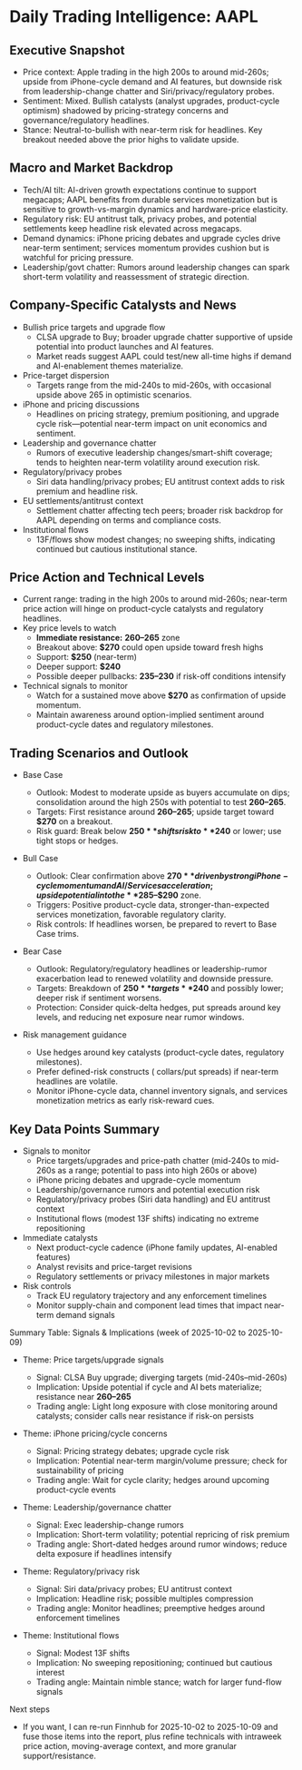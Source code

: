 # Daily Trading Intelligence: AAPL

## Executive Snapshot
- Price context: Apple trading in the high 200s to around mid-260s; upside from iPhone-cycle demand and AI features, but downside risk from leadership-change chatter and Siri/privacy/regulatory probes.
- Sentiment: Mixed. Bullish catalysts (analyst upgrades, product-cycle optimism) shadowed by pricing-strategy concerns and governance/regulatory headlines.
- Stance: Neutral-to-bullish with near-term risk for headlines. Key breakout needed above the prior highs to validate upside.

## Macro and Market Backdrop
- Tech/AI tilt: AI-driven growth expectations continue to support megacaps; AAPL benefits from durable services monetization but is sensitive to growth-vs-margin dynamics and hardware-price elasticity.
- Regulatory risk: EU antitrust talk, privacy probes, and potential settlements keep headline risk elevated across megacaps.
- Demand dynamics: iPhone pricing debates and upgrade cycles drive near-term sentiment; services momentum provides cushion but is watchful for pricing pressure.
- Leadership/govt chatter: Rumors around leadership changes can spark short-term volatility and reassessment of strategic direction.

## Company-Specific Catalysts and News
- Bullish price targets and upgrade flow
  - CLSA upgrade to Buy; broader upgrade chatter supportive of upside potential into product launches and AI features.
  - Market reads suggest AAPL could test/new all-time highs if demand and AI-enablement themes materialize.
- Price-target dispersion
  - Targets range from the mid-240s to mid-260s, with occasional upside above 265 in optimistic scenarios.
- iPhone and pricing discussions
  - Headlines on pricing strategy, premium positioning, and upgrade cycle risk—potential near-term impact on unit economics and sentiment.
- Leadership and governance chatter
  - Rumors of executive leadership changes/smart-shift coverage; tends to heighten near-term volatility around execution risk.
- Regulatory/privacy probes
  - Siri data handling/privacy probes; EU antitrust context adds to risk premium and headline risk.
- EU settlements/antitrust context
  - Settlement chatter affecting tech peers; broader risk backdrop for AAPL depending on terms and compliance costs.
- Institutional flows
  - 13F/flows show modest changes; no sweeping shifts, indicating continued but cautious institutional stance.

## Price Action and Technical Levels
- Current range: trading in the high 200s to around mid-260s; near-term price action will hinge on product-cycle catalysts and regulatory headlines.
- Key price levels to watch
  - **Immediate resistance:** **$260–$265** zone
  - Breakout above: **$270** could open upside toward fresh highs
  - Support: **$250** (near-term)
  - Deeper support: **$240**
  - Possible deeper pullbacks: **$235–$230** if risk-off conditions intensify
- Technical signals to monitor
  - Watch for a sustained move above **$270** as confirmation of upside momentum.
  - Maintain awareness around option-implied sentiment around product-cycle dates and regulatory milestones.

## Trading Scenarios and Outlook

- Base Case
  - Outlook: Modest to moderate upside as buyers accumulate on dips; consolidation around the high 250s with potential to test **$260–$265**.
  - Targets: First resistance around **$260–$265**; upside target toward **$270** on a breakout.
  - Risk guard: Break below **$250** shifts risk to **$240** or lower; use tight stops or hedges.

- Bull Case
  - Outlook: Clear confirmation above **$270** driven by strong iPhone-cycle momentum and AI/Services acceleration; upside potential into the **$285–$290** zone.
  - Triggers: Positive product-cycle data, stronger-than-expected services monetization, favorable regulatory clarity.
  - Risk controls: If headlines worsen, be prepared to revert to Base Case trims.

- Bear Case
  - Outlook: Regulatory/regulatory headlines or leadership-rumor exacerbation lead to renewed volatility and downside pressure.
  - Targets: Breakdown of **$250** targets **$240** and possibly lower; deeper risk if sentiment worsens.
  - Protection: Consider quick-delta hedges, put spreads around key levels, and reducing net exposure near rumor windows.

- Risk management guidance
  - Use hedges around key catalysts (product-cycle dates, regulatory milestones).
  - Prefer defined-risk constructs ( collars/put spreads) if near-term headlines are volatile.
  - Monitor iPhone-cycle data, channel inventory signals, and services monetization metrics as early risk-reward cues.

## Key Data Points Summary
- Signals to monitor
  - Price targets/upgrades and price-path chatter (mid-240s to mid-260s as a range; potential to pass into high 260s or above)
  - iPhone pricing debates and upgrade-cycle momentum
  - Leadership/governance rumors and potential execution risk
  - Regulatory/privacy probes (Siri data handling) and EU antitrust context
  - Institutional flows (modest 13F shifts) indicating no extreme repositioning
- Immediate catalysts
  - Next product-cycle cadence (iPhone family updates, AI-enabled features)
  - Analyst revisits and price-target revisions
  - Regulatory settlements or privacy milestones in major markets
- Risk controls
  - Track EU regulatory trajectory and any enforcement timelines
  - Monitor supply-chain and component lead times that impact near-term demand signals

Summary Table: Signals & Implications (week of 2025-10-02 to 2025-10-09)
- Theme: Price targets/upgrade signals
  - Signal: CLSA Buy upgrade; diverging targets (mid-240s–mid-260s)
  - Implication: Upside potential if cycle and AI bets materialize; resistance near **$260–$265**
  - Trading angle: Light long exposure with close monitoring around catalysts; consider calls near resistance if risk-on persists

- Theme: iPhone pricing/cycle concerns
  - Signal: Pricing strategy debates; upgrade cycle risk
  - Implication: Potential near-term margin/volume pressure; check for sustainability of pricing
  - Trading angle: Wait for cycle clarity; hedges around upcoming product-cycle events

- Theme: Leadership/governance chatter
  - Signal: Exec leadership-change rumors
  - Implication: Short-term volatility; potential repricing of risk premium
  - Trading angle: Short-dated hedges around rumor windows; reduce delta exposure if headlines intensify

- Theme: Regulatory/privacy risk
  - Signal: Siri data/privacy probes; EU antitrust context
  - Implication: Headline risk; possible multiples compression
  - Trading angle: Monitor headlines; preemptive hedges around enforcement timelines

- Theme: Institutional flows
  - Signal: Modest 13F shifts
  - Implication: No sweeping repositioning; continued but cautious interest
  - Trading angle: Maintain nimble stance; watch for larger fund-flow signals

Next steps
- If you want, I can re-run Finnhub for 2025-10-02 to 2025-10-09 and fuse those items into the report, plus refine technicals with intraweek price action, moving-average context, and more granular support/resistance.